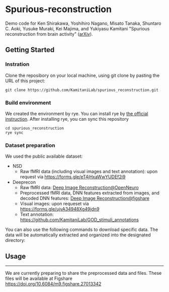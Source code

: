 # Spurious-reconstruction

Demo code for Ken Shirakawa, Yoshihiro Nagano, Misato Tanaka, Shuntaro C. Aoki, Yusuke Muraki, Kei Majima, and Yukiyasu Kamitani "Spurious reconstruction from brain activity" ([arXiv](https://arxiv.org/abs/2405.10078)).

## Getting Started

### Instration
Clone the reposibory on your local machine, using git clone by pasting the URL of this project:

`git clone https://github.com/KamitaniLab/spurious_reconstruction.git`
### Build environment
We created the environment by rye. You can install rye by [the official instruction](https://rye.astral.sh/).
After installing rye, you can sync this repository
```
cd spurious_reconstruction
rye sync
```

### Dataset preparation
We used the public available dataset: 
- NSD
    - Raw fMRI data (including visual images and text annotation): upon request via https://forms.gle/eT4jHxaWwYUDEf2i9
- Deeprecon 
    - Raw fMRI data: [Deep Image Reconstruction@OpenNeuro](https://openneuro.org/datasets/ds001506)
    - Preprocessed fMRI data, DNN features extracted from images, and decoded DNN features: [Deep Image Reconstruction@figshare](https://github.com/KamitaniLab/DeepImageReconstruction?tab=readme-ov-file#:~:text=Preprocessed%20fMRI%20data,Image%20Reconstruction%40figshare)
    - Visual images: upon requeset via https://forms.gle/ujvA34948Xg49jdn9 
    - Text annotation: https://github.com/KamitaniLab/GOD_stimuli_annotations 

You can also use the following commands to download specific data. The data will be automatically extracted and organized into the designated directory:


## Usage
---

We are currently preparing to share the preprocessed data and files. These files will be available at Figshare https://doi.org/10.6084/m9.figshare.27013342
